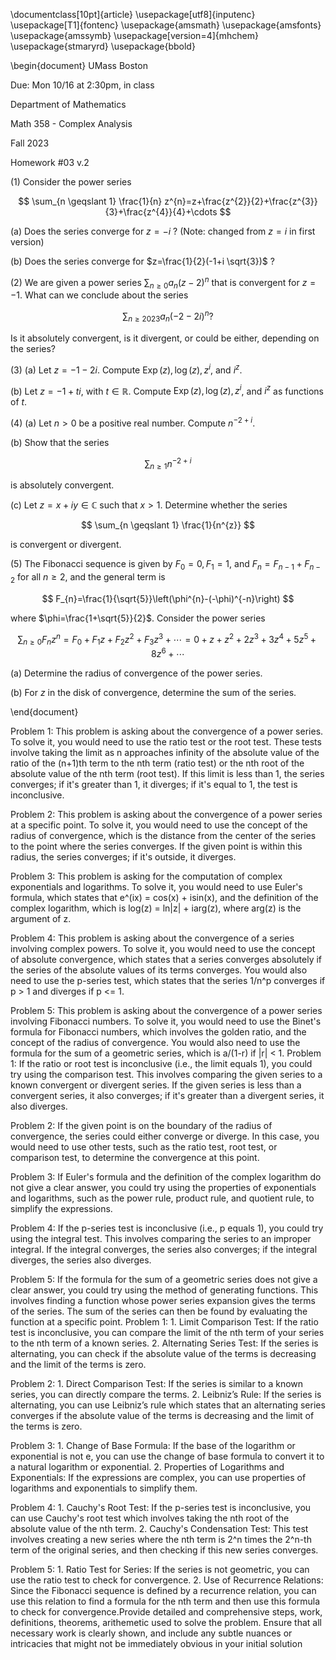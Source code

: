 \documentclass[10pt]{article}
\usepackage[utf8]{inputenc}
\usepackage[T1]{fontenc}
\usepackage{amsmath}
\usepackage{amsfonts}
\usepackage{amssymb}
\usepackage[version=4]{mhchem}
\usepackage{stmaryrd}
\usepackage{bbold}

\begin{document}
UMass Boston

Due: Mon 10/16 at 2:30pm, in class

Department of Mathematics

Math 358 - Complex Analysis

Fall 2023

Homework \#03 v.2

(1) Consider the power series

$$
\sum_{n \geqslant 1} \frac{1}{n} z^{n}=z+\frac{z^{2}}{2}+\frac{z^{3}}{3}+\frac{z^{4}}{4}+\cdots
$$

(a) Does the series converge for $z=-i$ ? (Note: changed from $z=i$ in first version)

(b) Does the series converge for $z=\frac{1}{2}(-1+i \sqrt{3})$ ?

(2) We are given a power series $\sum_{n \geqslant 0} a_{n}(z-2)^{n}$ that is convergent for $z=-1$. What can we conclude about the series

$$
\sum_{n \geqslant 2023} a_{n}(-2-2 i)^{n} ?
$$

Is it absolutely convergent, is it divergent, or could be either, depending on the series?

(3) (a) Let $z=-1-2 i$. Compute $\operatorname{Exp}(z), \log (z), z^{i}$, and $i^{z}$.

(b) Let $z=-1+t i$, with $t \in \mathbb{R}$. Compute $\operatorname{Exp}(z), \log (z), z^{i}$, and $i^{z}$ as functions of $t$.

(4) (a) Let $n>0$ be a positive real number. Compute $n^{-2+i}$.

(b) Show that the series

$$
\sum_{n \geqslant 1} n^{-2+i}
$$

is absolutely convergent.

(c) Let $z=x+i y \in \mathbb{C}$ such that $x>1$. Determine whether the series

$$
\sum_{n \geqslant 1} \frac{1}{n^{z}}
$$

is convergent or divergent.

(5) The Fibonacci sequence is given by $F_{0}=0, F_{1}=1$, and $F_{n}=F_{n-1}+F_{n-2}$ for all $n \geqslant 2$, and the general term is

$$
F_{n}=\frac{1}{\sqrt{5}}\left(\phi^{n}-(-\phi)^{-n}\right)
$$

where $\phi=\frac{1+\sqrt{5}}{2}$. Consider the power series

$$
\sum_{n \geqslant 0} F_{n} z^{n}=F_{0}+F_{1} z+F_{2} z^{2}+F_{3} z^{3}+\cdots=0+z+z^{2}+2 z^{3}+3 z^{4}+5 z^{5}+8 z^{6}+\cdots
$$

(a) Determine the radius of convergence of the power series.

(b) For $z$ in the disk of convergence, determine the sum of the series.


\end{document}

Problem 1: This problem is asking about the convergence of a power series. To solve it, you would need to use the ratio test or the root test. These tests involve taking the limit as n approaches infinity of the absolute value of the ratio of the (n+1)th term to the nth term (ratio test) or the nth root of the absolute value of the nth term (root test). If this limit is less than 1, the series converges; if it's greater than 1, it diverges; if it's equal to 1, the test is inconclusive.

Problem 2: This problem is asking about the convergence of a power series at a specific point. To solve it, you would need to use the concept of the radius of convergence, which is the distance from the center of the series to the point where the series converges. If the given point is within this radius, the series converges; if it's outside, it diverges.

Problem 3: This problem is asking for the computation of complex exponentials and logarithms. To solve it, you would need to use Euler's formula, which states that e^(ix) = cos(x) + isin(x), and the definition of the complex logarithm, which is log(z) = ln|z| + iarg(z), where arg(z) is the argument of z.

Problem 4: This problem is asking about the convergence of a series involving complex powers. To solve it, you would need to use the concept of absolute convergence, which states that a series converges absolutely if the series of the absolute values of its terms converges. You would also need to use the p-series test, which states that the series 1/n^p converges if p > 1 and diverges if p <= 1.

Problem 5: This problem is asking about the convergence of a power series involving Fibonacci numbers. To solve it, you would need to use the Binet's formula for Fibonacci numbers, which involves the golden ratio, and the concept of the radius of convergence. You would also need to use the formula for the sum of a geometric series, which is a/(1-r) if |r| < 1.
Problem 1: If the ratio or root test is inconclusive (i.e., the limit equals 1), you could try using the comparison test. This involves comparing the given series to a known convergent or divergent series. If the given series is less than a convergent series, it also converges; if it's greater than a divergent series, it also diverges.

Problem 2: If the given point is on the boundary of the radius of convergence, the series could either converge or diverge. In this case, you would need to use other tests, such as the ratio test, root test, or comparison test, to determine the convergence at this point.

Problem 3: If Euler's formula and the definition of the complex logarithm do not give a clear answer, you could try using the properties of exponentials and logarithms, such as the power rule, product rule, and quotient rule, to simplify the expressions.

Problem 4: If the p-series test is inconclusive (i.e., p equals 1), you could try using the integral test. This involves comparing the series to an improper integral. If the integral converges, the series also converges; if the integral diverges, the series also diverges.

Problem 5: If the formula for the sum of a geometric series does not give a clear answer, you could try using the method of generating functions. This involves finding a function whose power series expansion gives the terms of the series. The sum of the series can then be found by evaluating the function at a specific point.
Problem 1: 1. Limit Comparison Test: If the ratio test is inconclusive, you can compare the limit of the nth term of your series to the nth term of a known series. 2. Alternating Series Test: If the series is alternating, you can check if the absolute value of the terms is decreasing and the limit of the terms is zero.

Problem 2: 1. Direct Comparison Test: If the series is similar to a known series, you can directly compare the terms. 2. Leibniz’s Rule: If the series is alternating, you can use Leibniz’s rule which states that an alternating series converges if the absolute value of the terms is decreasing and the limit of the terms is zero.

Problem 3: 1. Change of Base Formula: If the base of the logarithm or exponential is not e, you can use the change of base formula to convert it to a natural logarithm or exponential. 2. Properties of Logarithms and Exponentials: If the expressions are complex, you can use properties of logarithms and exponentials to simplify them.

Problem 4: 1. Cauchy's Root Test: If the p-series test is inconclusive, you can use Cauchy's root test which involves taking the nth root of the absolute value of the nth term. 2. Cauchy's Condensation Test: This test involves creating a new series where the nth term is 2^n times the 2^n-th term of the original series, and then checking if this new series converges.

Problem 5: 1. Ratio Test for Series: If the series is not geometric, you can use the ratio test to check for convergence. 2. Use of Recurrence Relations: Since the Fibonacci sequence is defined by a recurrence relation, you can use this relation to find a formula for the nth term and then use this formula to check for convergence.Provide detailed and comprehensive steps, work, definitions, theorems, arithemetic used to solve the problem. Ensure that all necessary work is clearly shown, and include any subtle nuances or intricacies that might not be immediately obvious in your initial solution
